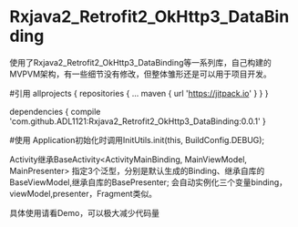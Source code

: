 # Rxjava2_Retrofit2_OkHttp3_DataBinding
使用了Rxjava2_Retrofit2_OkHttp3_DataBinding等一系列库，自己构建的MVPVM架构，有一些细节没有修改，但整体雏形还是可以用于项目开发。

#引用
allprojects {
		repositories {
			...
			maven { url 'https://jitpack.io' }
		}
	}
  
  dependencies {
	        compile 'com.github.ADL1121:Rxjava2_Retrofit2_OkHttp3_DataBinding:0.0.1'
	}
  
  
  #使用
  Application初始化时调用InitUtils.init(this, BuildConfig.DEBUG);
  
  Activity继承BaseActivity<ActivityMainBinding, MainViewModel, MainPresenter> 指定3个泛型，分别是默认生成的Binding、继承自库的BaseViewModel,继承自库的BasePresenter;
  会自动实例化三个变量binding，viewModel,presenter，Fragment类似。
  
  具体使用请看Demo，可以极大减少代码量
